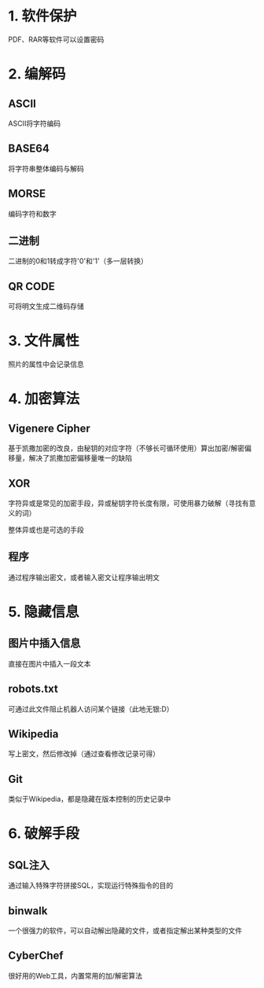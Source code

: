# 1. 软件保护
PDF、RAR等软件可以设置密码

# 2. 编解码
## ASCII
ASCII将字符编码

## BASE64
将字符串整体编码与解码

## MORSE
编码字符和数字

## 二进制
二进制的0和1转成字符'0'和'1'（多一层转换）

## QR CODE
可将明文生成二维码存储

# 3. 文件属性
照片的属性中会记录信息

# 4. 加密算法
## Vigenere Cipher
基于凯撒加密的改良，由秘钥的对应字符（不够长可循环使用）算出加密/解密偏移量，解决了凯撒加密偏移量唯一的缺陷

## XOR
字符异或是常见的加密手段，异或秘钥字符长度有限，可使用暴力破解（寻找有意义的词）

整体异或也是可选的手段

## 程序
通过程序输出密文，或者输入密文让程序输出明文

# 5. 隐藏信息
## 图片中插入信息
直接在图片中插入一段文本

## robots.txt
可通过此文件阻止机器人访问某个链接（此地无银:D）

## Wikipedia
写上密文，然后修改掉（通过查看修改记录可得）

## Git
类似于Wikipedia，都是隐藏在版本控制的历史记录中

# 6. 破解手段
## SQL注入
通过输入特殊字符拼接SQL，实现运行特殊指令的目的

## binwalk
一个很强力的软件，可以自动解出隐藏的文件，或者指定解出某种类型的文件

## CyberChef
很好用的Web工具，内置常用的加/解密算法
